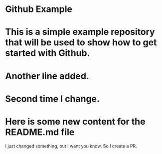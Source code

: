 Github Example 
==============

This is a simple example repository that will be used to show how to get started with Github.
==============
Another line added.
==============
Second time I change.
==============
Here is some new content for the README.md file
==============
I just changed something, but I want you know.
So I create a PR.
